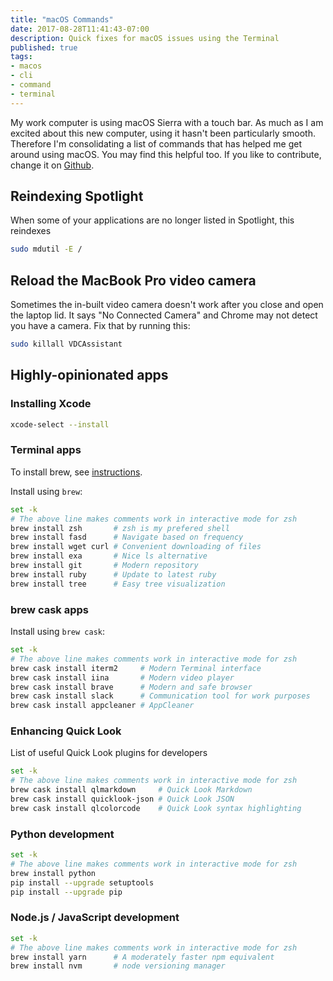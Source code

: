 ```yaml
---
title: "macOS Commands"
date: 2017-08-28T11:41:43-07:00
description: Quick fixes for macOS issues using the Terminal
published: true
tags:
- macos
- cli
- command
- terminal
---
```


My work computer is using macOS Sierra with a touch bar. As much as I am excited about this new computer, using it hasn't been particularly smooth. Therefore I'm consolidating a list of commands that has helped me get around using macOS. You may find this helpful too. If you like to contribute, change it on [Github](https://github.com/kahwee/javascript-sg/blob/master/site/content/post/macos-commands.md).

## Reindexing Spotlight

When some of your applications are no longer listed in Spotlight, this reindexes

```sh
sudo mdutil -E /
```

## Reload the MacBook Pro video camera

Sometimes the in-built video camera doesn't work after you close and open the laptop lid. It says "No Connected Camera" and Chrome may not detect you have a camera. Fix that by running this:

```sh
sudo killall VDCAssistant
```

## Highly-opinionated apps

### Installing Xcode

```sh
xcode-select --install
```

### Terminal apps

To install brew, see [instructions](https://brew.sh/).

Install using `brew`:

```sh
set -k
# The above line makes comments work in interactive mode for zsh
brew install zsh       # zsh is my prefered shell
brew install fasd      # Navigate based on frequency
brew install wget curl # Convenient downloading of files
brew install exa       # Nice ls alternative
brew install git       # Modern repository
brew install ruby      # Update to latest ruby
brew install tree      # Easy tree visualization

```

### brew cask apps

Install using `brew cask`:

```sh
set -k
# The above line makes comments work in interactive mode for zsh
brew cask install iterm2     # Modern Terminal interface
brew cask install iina       # Modern video player
brew cask install brave      # Modern and safe browser
brew cask install slack      # Communication tool for work purposes
brew cask install appcleaner # AppCleaner

```

### Enhancing Quick Look

List of useful Quick Look plugins for developers


```sh
set -k
# The above line makes comments work in interactive mode for zsh
brew cask install qlmarkdown     # Quick Look Markdown
brew cask install quicklook-json # Quick Look JSON
brew cask install qlcolorcode    # Quick Look syntax highlighting

```

### Python development

```sh
set -k
# The above line makes comments work in interactive mode for zsh
brew install python
pip install --upgrade setuptools
pip install --upgrade pip
```

### Node.js / JavaScript development


```sh
set -k
# The above line makes comments work in interactive mode for zsh
brew install yarn      # A moderately faster npm equivalent
brew install nvm       # node versioning manager
```
